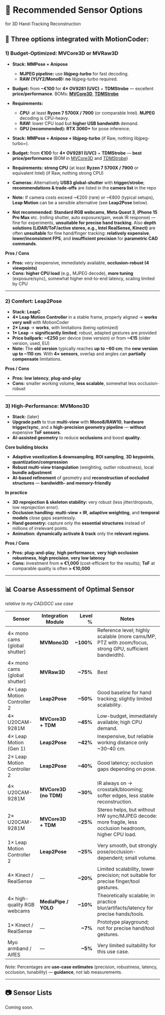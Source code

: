 # 🎥 Recommended Sensor Options
for 3D Hand-Tracking Reconstruction

## 📍 Three options integrated with MotionCoder:

### 1) **Budget-Optimized: MVCore3D or MVRaw3D**

* **Stack:** **MMPose + Anipose**

  * **MJPEG pipeline:** use **libjpeg-turbo** for fast decoding.
  * **RAW (YUY2/Mono8):** **no** libjpeg-turbo required.

* **Budget:** from **~€100** for **4× OV9281 (UVC)** + **TDMStrobe** — excellent **price/performance**.
  BOMs: **[MVCore3D](https://github.com/xtanai/mvcore3d)**, **[TDMStrobe](https://github.com/xtanai/tdmstrobe)**

* **Requirements:**

  * **CPU:** at least **Ryzen 7 5700X / 7900** (or comparable Intel). **MJPEG** decoding is CPU-heavy.
  * **RAW:** lower CPU load but **higher USB bandwidth** demand.
  * **GPU (recommended):** **RTX 3060+** for pose inference.


* **Stack:** **MMPose + Anipose + libjpeg-turbo** (if Raw, nothing libjpeg-turbo=). 
* **Budget:** from **€100** for **4× OV9281 (UVC)** + **TDMStrobe** — **best price/performance** (BOM in [MVCore3D](https://github.com/xtanai/mvcore3d) and [TDMStrobe](https://github.com/xtanai/tdmstrobe))
* **Requirements:** **strong CPU** (at least **Ryzen 7 5700X / 7900** or equivalent Intel) (if Raw, nothing strong CPU)
* **Cameras:** Alternatively **USB3 global-shutter** with **trigger/strobe**; **recommendations & trade-offs** are listed in the **camera list** in the repo
* **Note:** If camera costs exceed ~€200 (rare) or ~€800 (typical setups), **Leap Motion** can be a sensible alternative (see **Leap2Pose** below).
* **Not recommended:** **Standard RGB webcams**, **Meta Quest 3**, **iPhone 15 Pro Max** etc. (rolling shutter, auto exposure/gain, weak IR response) — fine for experiments, **unsuitable for precise hand tracking**. Also **depth solutions (LiDAR/ToF/active stereo, e.g., Intel RealSense, Kinect)** are often **unsuitable** for fine hand/finger tracking: **relatively expensive**, **lower/inconsistent FPS**, and **insufficient precision** for **parametric CAD commands**.

**Pros / Cons**

* **Pros:** very inexpensive, immediately available, **occlusion-robust (4 viewpoints)**
* **Cons:** **higher CPU load** (e.g., MJPEG decode), **more tuning** (exposure/sync), somewhat higher end-to-end latency, scaling limited by CPU

---

### 2) **Comfort: Leap2Pose**

* **Stack:** **LeapC**
* **4× Leap Motion Controller** in a stable frame, properly aligned → **works very well** with MotionCoder
* **2× Leap** → **works**, with limitations (being optimized)
* **1× Leap** → **significantly limited**; robust, adapted gestures are provided
* **Price ballpark:** **~€250** per device (new version) or from **~€15** (older version, used, EU)
* **Note:** The **old version** typically reaches **up to ~60 cm**; the **new version** **up to ~110 cm**. With **4× sensors**, overlap and angles can **partially compensate** limitations.

**Pros / Cons**

* **Pros:** **low latency**, **plug-and-play**
* **Cons:** smaller working volume, **less scalable**, somewhat less occlusion-robust

---

### 3) **High-Performance: MVMono3D**

* **Stack:** (later)
* **Upgrade path** to true **multi-view** with **Mono8/RAW10**, **hardware trigger/sync**, and a **high-precision geometry pipeline** — **without** expensive **ToF sensors**.
* **AI-assisted geometry** to reduce **occlusions** and boost **quality**.

**Core building blocks**

* **Adaptive voxelization & downsampling**, **ROI sampling**, **3D keypoints**, **quantization/compression**
* **Robust multi-view triangulation** (weighting, outlier robustness), local **bundle adjustment**
* **AI-based refinement** of geometry and **reconstruction of occluded structures** — **bandwidth- and memory-friendly**

**In practice**

* **3D reprojection & skeleton stability:** very robust (less jitter/dropouts, low reprojection error).
* **Occlusion handling:** **multi-view + IR**, **adaptive weighting**, and **temporal models** close gaps seamlessly.
* **Hand geometry:** capture only the **essential structures** instead of millions of irrelevant points.
* **Animation:** **dynamically activate & track** only the **relevant regions**.

**Pros / Cons**

* **Pros:** **plug-and-play**, **high performance**, **very high occlusion robustness**, **high precision**, **very low latency**
* **Cons:** investment from **≈ €1,000** (cost-efficient for the results); **ToF** at comparable quality is often **> €10,000**

---

## 📊 **Coarse Assessment of Optimal Sensor**

*relative to my CAD/DCC use case*

| Sensor                        | Integration Module    |   Level % | Notes                                                                                                   |
| ----------------------------- | --------------------- | --------: | ------------------------------------------------------------------------------------------------------- |
| 4× mono cams (global shutter) | **MVMono3D**          | **~100%** | Reference level; highly scalable (more cams/MP, PTZ with zoom/focus, strong GPU, sufficient bandwidth). |
| 4× mono cams (global shutter) | **MVRaw3D**           |  **~75%** | Best             |
| 4× Leap Motion Controller 2   | **Leap2Pose**         |  **~50%** | Good baseline for hand tracking; slightly limited scalability.                                          |
| 4× U20CAM-9281M               | **MVCore3D + TDM**    |  **~45%** | Low-budget, immediately available; high CPU demand.                                                     |
| 4× Leap Motion (Gen 1)        | **Leap2Pose**         |  **~42%** | Inexpensive, but reliable working distance only ~30–40 cm.                                              |
| 2× Leap Motion Controller 2   | **Leap2Pose**         |  **~40%** | Good latency; occlusion gaps depending on pose.                                                         |
| 4× U20CAM-9281M               | **MVCore3D (no TDM)** |  **~30%** | IR always on → crosstalk/blooming; softer edges, less stable reconstruction.                            |
| 2× U20CAM-9281M               | **MVCore3D + TDM**    |  **~25%** | Stereo helps, but without HW sync/MJPEG decode: more fragile, less occlusion headroom, higher CPU load. |
| 1× Leap Motion Controller 2   | **Leap2Pose**         |  **~25%** | Very smooth, but strongly pose/occlusion-dependent; small volume.                                       |
| 4× Kinect / RealSense         | —                     |  **~20%** | Limited scalability, lower precision; not suitable for precise finger/tool gestures.                    |
| 4× high-quality RGB webcams   | **MediaPipe / YOLO**  |  **~10%** | Theoretically scalable; in practice blur/artifacts/latency for precise hands/tools.                     |
| 1× Kinect / RealSense         | —                     |   **~7%** | Prototype playground; not for precise hand/tool gestures.                                               |
| Myo armband / AIfES           | —                     |   **~5%** | Very limited suitability for this use case.                                                             |

*Note:* Percentages are **use-case estimates** (precision, robustness, latency, occlusion, tunability) — **guidance**, not lab measurements.

---

## 📷 Sensor Lists

Coming soon.
